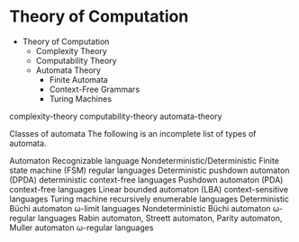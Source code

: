 # Theory of Computation


* Theory of Computation
  * Complexity Theory
  * Computability Theory
  * Automata Theory
    * Finite Automata
    * Context-Free Grammars
    * Turing Machines


complexity-theory
computability-theory
automata-theory

Classes of automata
The following is an incomplete list of types of automata.

Automaton	Recognizable language
Nondeterministic/Deterministic Finite state machine (FSM)	regular languages
Deterministic pushdown automaton (DPDA)	deterministic context-free languages
Pushdown automaton (PDA)	context-free languages
Linear bounded automaton (LBA)	context-sensitive languages
Turing machine	recursively enumerable languages
Deterministic Büchi automaton	ω-limit languages
Nondeterministic Büchi automaton	ω-regular languages
Rabin automaton, Streett automaton, Parity automaton, Muller automaton	ω-regular languages
